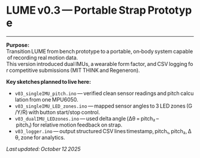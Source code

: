 # LUME v0.3 — Portable Strap Prototype
---
**Purpose:**  
Transition LUME from bench prototype to a portable, on‑body system capable of recording real motion data.  
This version introduced dual IMUs, a wearable form factor, and CSV logging for competitive submissions (MIT THINK and Regeneron).

**Key sketches planned to live here:**
- `v03_singleIMU_pitch.ino` — verified clean sensor readings and pitch calculation from one MPU6050.
- `v03_singleIMU_LED_zones.ino` — mapped sensor angles to 3 LED zones (G/Y/R) with button start/stop control.
- `v03_dualIMU_LEDzones.ino` — used delta angle (Δθ = pitch₂ – pitch₁) for relative motion feedback on strap.
- `v03_logger.ino` — output structured CSV lines timestamp, pitch₁, pitch₂, Δθ, zone for analytics.

_Last updated: October 12 2025_
